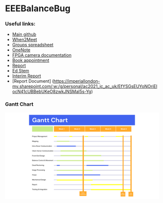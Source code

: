 # EEEBalanceBug

### Useful links:
* [Main github](https://github.com/hakanmerdan/EEEBalanceBug)
* [When2Meet](https://www.when2meet.com/?20113161-Gyo7p)
* [Groups spreadsheet](https://imperiallondon-my.sharepoint.com/:x:/g/personal/hm4417_ic_ac_uk/EUaUsJREKT1OjnP64Lxzzj0B8Ukt0M3FKwPdenaBU0SBVA?e=ntA0z6)
* [OneNote](https://imperiallondon-my.sharepoint.com/personal/ac2021_ic_ac_uk/_layouts/OneNote.aspx?id=%2Fpersonal%2Fac2021_ic_ac_uk%2FDocuments%2FNotebooks%2F%5BYEAR%202%5D%20Design%20Project)
* [FPGA camera documentation](https://github.com/edstott/EEE2Rover)
* [Book appointment](https://outlook.office365.com/owa/calendar/EEEStudentStaffMeetings@ImperialLondon.onmicrosoft.com/bookings/s/4LzT3SYhjUyp3ds6tcLOAg2)
* [Report](https://www.overleaf.com/3493489674mcnqckgxrqzh)
* [Ed Stem](https://edstem.org/us/courses/39835/discussion/3139049)
* [Interim Report](https://imperiallondon-my.sharepoint.com/personal/ag1421_ic_ac_uk/_layouts/15/doc.aspx?sourcedoc={171a1bc9-ff15-4e1a-bf86-3ad2c7291123}&action=edit)
* [Report Document] (https://imperiallondon-my.sharepoint.com/:w:/g/personal/ac2021_ic_ac_uk/EfYSGsEUYoNOriElocN41cUBBebUKeO8zwkJNSMaI5s-Yg)

### Gantt Chart
<img src="GanttChart.png"
     alt="Markdown Monster icon"
     style="float: left; margin-right: 10px;" />